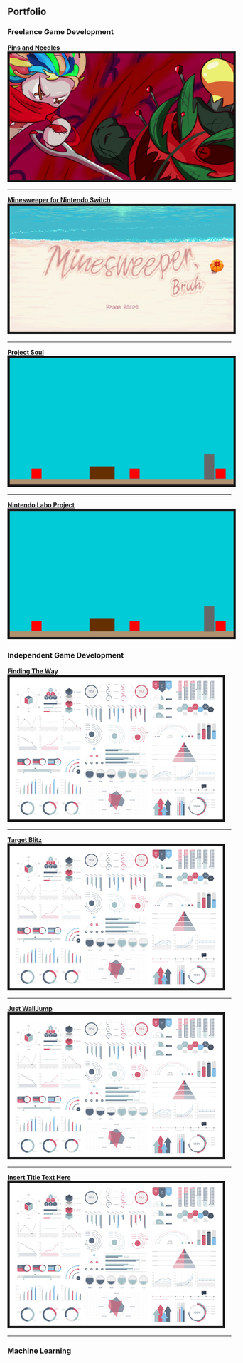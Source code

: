 ## Portfolio

### Freelance Game Development

[**Pins and Needles**](/PinsAndNeedles)
<img src="images/PinsAndNeedles/TrailerSS.jpg" border="5"/> 

---
[**Minesweeper for Nintendo Switch**](/Minesweeper)
<img src="images/MineSweeper/Screenshot_2.png" border="5"/>

---
[**Project Soul**](/UntitledRogueLike)
<img src="images/NintendoLabo/Screenshot_6.png" border="5"/>

---
[**Nintendo Labo Project**](/LaboProj)
<img src="images/NintendoLabo/Screenshot_6.png" border="5"/>

### Independent Game Development
[**Finding The Way**](/Projects/PinsAndNeedles)
<img src="images/dummy_thumbnail.jpg?raw=true" border="5"/>

---

[**Target Blitz**](/Projects/PinsAndNeedles)
<img src="images/dummy_thumbnail.jpg?raw=true" border="5"/>

---

[**Just WallJump**](/Projects/PinsAndNeedles)
<img src="images/dummy_thumbnail.jpg?raw=true" border="5"/>

---

[**Insert Title Text Here**](/Projects/PinsAndNeedles)
<img src="images/dummy_thumbnail.jpg?raw=true" border="5"/>

---

### Machine Learning




